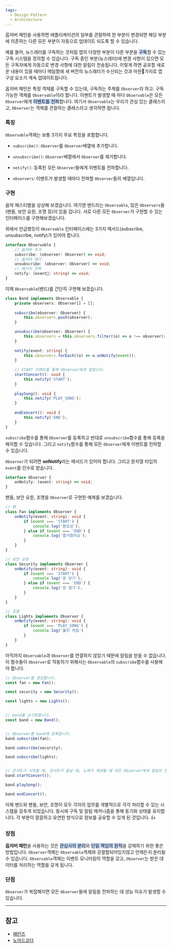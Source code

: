 ```yaml
---
tags:
  - Design-Pattern
  - Architecture
---
```

옵저버 패턴을 사용하면 애플리케이션의 일부를 관찰하여 한 부분이 변경되면 해당 부분에 의존하는 다른 모든 부분이 자동으로 업데이트 되도록 할 수 있습니다. 

예를 들어, 뉴스레터를 구독하는 것처럼 앱의 다양한 부분이 다른 부분을 <mark style="background: #ADCCFFA6;">구독</mark>할 수 있는 구독 시스템을 정의할 수 있습니다. 구독 중인 부분(뉴스레터)에 변경 사항이 있으면 모든 구독자에게 자동으로 변경 사항에 대한 알림이 전송됩니다. 이렇게 하면 공유할 새로운 내용이 있을 때마다 메일함에 새 버전의 뉴스레터가 수신되는 것과 마찬가지로 앱 구성 요소가 계속 업데이트됩니다.

옵저버 패턴은 특정 객체를 구독할 수 있는데, 구독하는 주체를 `Observer`라 하고. 구독 가능한 객체를 `Observable`이라 합니다. 이벤트가 발생할 때 마다 `Observable`은 모든 `Observer`에게 <mark style="background: #ADCCFFA6;">이벤트를 전파</mark>합니다. 여기서 `Observable`는 우리가 관심 있는 클래스이고, `Observer`는 객체를 관찰하는 클래스라고 생각하면 됩니다. 

### 특징
`Observable`객체는 보통 3가지 주요 특징을 포함합니다.

- `subscribe()`: `Observer`를 `Observer`배열에 추가합니다.
- `unsubscribe()`: `Observer`배열에서 `Observer`를 제거합니다.
- `notify()`: 등록된 모든 `Observer`들에게 이벤트를 전파합니다.

- `observers`: 이벤트가 발생할 때마다 전파할 `Observer`들의 배열입니다.

### 구현
음악 페스티벌을 상상해 보겠습니다. 여기엔 밴드라는 `Observable`, 많은 `Observers`들(팬들, 보안 요원, 조명 등)이 있을 겁니다. 서로 다른 모든 `Observer`가 구현할 수 있는 인터페이스를 구현해보겠습니다.

위에서 언급했듯이 `Observable` 인터페이스에는 3가지 메서드(subscribe, unsubscribe, notify)가 있어야 합니다.
```typescript
interface Observable {
	// 옵저버 추가
	subscribe: (observer: Observer) => void;
	// 옵저버 제거
	unsubscribe: (observer: Observer) => void;
	// 메시지 전파
	notify: (event: string) => void;
}
```

이제 `Observable`(밴드)를 간단히 구현해 보겠습니다. 
```typescript
class Band implements Observable {
	private observers: Observer[] = [];
  
	subscribe(observer: Observer) {
		this.observers.push(observer);
	}

	unsubscribe(observer: Observer) {
		this.observers = this.observers.filter((o) => o !== observer);
	}
	
	notify(event: string) {
		this.observers.forEach((o) => o.onNotify(event));
	}
	
	// START 이벤트를 통해 Observer에게 알립니다.
	startConcert(): void {
		this.notify('START');
	}
	
	playSong(): void {
		this.notify('PLAY_SONG');
	}
	
	endConcert(): void {
		this.notify('END');
	}
}
```

`subscribe`함수를 통해 `Observer`를 등록하고 반대로 `unsubscribe`함수를 통해 등록을 해지할 수 있습니다. 그리고 `notify`함수를 통해 모든 `Observer`에게 이벤트를 전파할 수 있습니다.

`Observer`가 되려면 **onNotify**라는 메서드가 있어야 합니다. 그리고 문자열 타입의 `event`를 인수로 받습니다.
```typescript
interface Observer {
	onNotify: (event: string) => void;
}
```

팬들, 보안 요원, 조명을 `Observer`로 구현한 예제를 보겠습니다.
```typescript
// 팬
class Fan implements Observer {
	onNotify(event: string): void {
		if (event === 'START') {
			console.log('환호성');
		} else if (event === 'END') {
			console.log('즐거웠어요');
		}
	}
}

// 보안 요원
class Security implements Observer {
	onNotify(event: string): void {
		if (event === 'START') {
			console.log('문 닫기');
		} else if (event === 'END') {
			console.log('문 열기');
		}
	}
}

// 조명
class Lights implements Observer {
	onNotify(event: string): void {
		if (event === 'PLAY_SONG') {
			console.log('불이 켜짐')
		}
	}
}
```

아직까지 `Observable`과 `Observer`를 연결하지 않았기 때문에 알림을 받을 수 없습니다. 이 함수들이 `Observer`로 작동하기 위해서는 `Observable`의 `subscribe`함수를 사용해야 합니다.
```typescript
// Observer를 생성합니다.
const fan = new Fan();

const security = new Security();

const lights = new Lights();
  

// band를 초기화합니다.
const band = new Band();


// Observer를 band에 등록합니다.
band.subscribe(fan);

band.subscribe(security);

band.subscribe(lights);


// 콘서트가 시작될 때, 콘서트가 끝날 때, 노래가 재생될 때 모든 Observer에게 알림이 전송됩니다.
band.startConcert();

band.playSong();

band.endConcert();
```

이제 밴드와 팬들, 보안, 조명이 모두 각자의 업무를 개별적으로 각각 처리할 수 있는 시스템을 갖추게 되었습니다. 동시에 구독 및 알림 메커니즘을 통해 동기화 상태를 유지합니다. 각 부분이 깔끔하고 유연한 방식으로 정보를 공유할 수 있게 된 것입니다. 👍

### 장점
**옵저버 패턴**을 사용하는 것은 <mark style="background: #ADCCFFA6;">관심사의 분리</mark>와 <mark style="background: #ADCCFFA6;">단일 책임의 원칙</mark>을 강제하기 위한 좋은 방법입니다. `Observer`객체는 `Observable`객체와 강결합되어있지않고 언제든지 분리될 수 있습니다. `Observable`객체는 이벤트 모니터링의 역할을 갖고, `Observer`는 받은 데이터를 처리하는 역할을 갖게 됩니다.
### 단점
`Observer`가 복잡해지면 모든 `Observer`들에 알림을 전파하는 데 성능 이슈가 발생할 수 있습니다.

---

## 참고
- [패턴즈](https://patterns-dev-kr.github.io/design-patterns/observer-pattern/)
- [노마드코더](https://www.youtube.com/watch?v=bdcxCpB68Xs&ab_channel=%EB%85%B8%EB%A7%88%EB%93%9C%EC%BD%94%EB%8D%94NomadCoders)